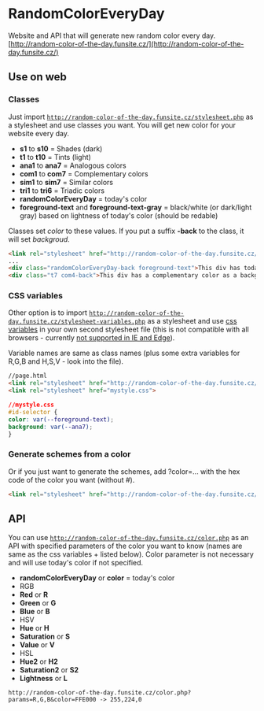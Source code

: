 # RandomColorEveryDay
Website and API that will generate new random color every day.
[http://random-color-of-the-day.funsite.cz/](http://random-color-of-the-day.funsite.cz/)


## Use on web
### Classes
Just import <a href="http://random-color-of-the-day.funsite.cz/stylesheet.php" target="_blank">`http://random-color-of-the-day.funsite.cz/stylesheet.php`</a> as a stylesheet and use classes you want. You will get new color for your website every day. 
* **s1** to **s10** = Shades (dark)
* **t1** to **t10** = Tints (light)
* **ana1** to **ana7** = Analogous colors
* **com1** to **com7** = Complementary colors
* **sim1** to **sim7** = Similar colors
* **tri1** to **tri6** = Triadic colors
* **randomColorEveryDay** = today's color
* **foreground-text** and **foreground-text-gray** = black/white (or dark/light gray) based on lightness of today's color (should be redable)

Classes set *color* to these values. If you put a suffix **-back** to the class, it will set *backgroud*.
```html
<link rel="stylesheet" href="http://random-color-of-the-day.funsite.cz/stylesheet.php">
...
<div class="randomColorEveryDay-back foreground-text">This div has today's color as a background and black or white text (based on today's color).</div>
<div class="t7 com4-back">This div has a complementary color as a background and a light text (tint 7).</div>
```

### CSS variables
Other option is to import <a href="http://random-color-of-the-day.funsite.cz/stylesheet-variables.php" target="_blank">`http://random-color-of-the-day.funsite.cz/stylesheet-variables.php`</a> as a stylesheet and use [css variables](https://developer.mozilla.org/en-US/docs/Web/CSS/Using_CSS_variables) in your own second stylesheet file (this is not compatible with all browsers - currently [not supported in IE and Edge](http://caniuse.com/#search=CSS%20Variables)).

Variable names are same as class names (plus some extra variables for R,G,B and H,S,V - look into the file).
```html
//page.html
<link rel="stylesheet" href="http://random-color-of-the-day.funsite.cz/stylesheet-variables.php">
<link rel="stylesheet" href="mystyle.css">
```
```css
//mystyle.css
#id-selector {
color: var(--foreground-text);
background: var(--ana7);
}
```

### Generate schemes from a color
Or if you just want to generate the schemes, add ?color=... with the hex code of the color you want (without #).
```html
<link rel="stylesheet" href="http://random-color-of-the-day.funsite.cz/stylesheet.php?color=FFE000">
```

## API
You can use <a href="http://random-color-of-the-day.funsite.cz/color.php" target="_blank">`http://random-color-of-the-day.funsite.cz/color.php`</a> as an API with specified parameters of the color you want to know (names are same as the css variables + listed below). Color parameter is not necessary and will use today's color if not specified.
* **randomColorEveryDay** or **color** = today's color
* RGB
* **Red** or **R** 
* **Green** or **G** 
* **Blue** or **B** 
* HSV 
* **Hue** or **H** 
* **Saturation** or **S** 
* **Value** or **V** 
* HSL 
* **Hue2** or **H2** 
* **Saturation2** or **S2** 
* **Lightness** or **L** 
```
http://random-color-of-the-day.funsite.cz/color.php?params=R,G,B&color=FFE000 -> 255,224,0
```